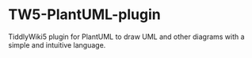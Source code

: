 # TW5-PlantUML-plugin
TiddlyWiki5 plugin for PlantUML to draw UML and other diagrams with a simple and intuitive language.
